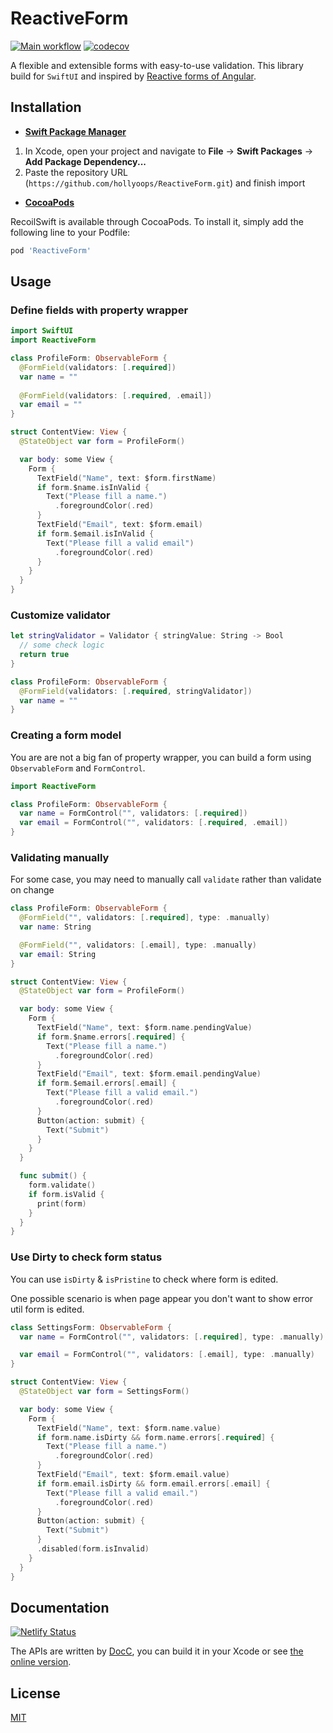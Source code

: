 # ReactiveForm

[![Main workflow](https://github.com/hollyoops/ReactiveForm/workflows/Main/badge.svg)](https://github.com/hollyoops/ReactiveForm/actions/workflows/main.yml) [![codecov](https://codecov.io/gh/hollyoops/ReactiveForm/branch/main/graph/badge.svg?token=0X34NQ63HK)](https://codecov.io/gh/hollyoops/ReactiveForm)

A flexible and extensible forms with easy-to-use validation. This library build for `SwiftUI` and inspired by [Reactive forms of Angular](https://angular.io/guide/reactive-forms).

## Installation

- [**Swift Package Manager**](https://swift.org/package-manager/)

1. In Xcode, open your project and navigate to **File** → **Swift Packages** → **Add Package Dependency...**
2. Paste the repository URL (`https://github.com/hollyoops/ReactiveForm.git`) and finish import

- [**CocoaPods**](https://cocoapods.org) 

RecoilSwift is available through CocoaPods. To install it, simply add the following line to your Podfile:

```ruby
pod 'ReactiveForm'
```

## Usage

### Define fields with property wrapper

```swift
import SwiftUI
import ReactiveForm

class ProfileForm: ObservableForm {
  @FormField(validators: [.required])
  var name = ""
  
  @FormField(validators: [.required, .email])
  var email = ""
}

struct ContentView: View {
  @StateObject var form = ProfileForm()

  var body: some View {
    Form {
      TextField("Name", text: $form.firstName)
      if form.$name.isInValid {
        Text("Please fill a name.")
          .foregroundColor(.red)
      }
      TextField("Email", text: $form.email)
      if form.$email.isInValid {
        Text("Please fill a valid email")
          .foregroundColor(.red)
      }
    }
  }
}
```

### Customize validator

```swift
let stringValidator = Validator { stringValue: String -> Bool
  // some check logic
  return true
}

class ProfileForm: ObservableForm {
  @FormField(validators: [.required, stringValidator])
  var name = ""
}
```

### Creating a form model

You are are not a big fan of property wrapper, you can build a form using ``ObservableForm`` and ``FormControl``.

```swift
import ReactiveForm

class ProfileForm: ObservableForm {
  var name = FormControl("", validators: [.required])
  var email = FormControl("", validators: [.required, .email])
}
```

### Validating manually

For some case, you may need to manually call `validate` rather than validate on change


```swift
class ProfileForm: ObservableForm {
  @FormField("", validators: [.required], type: .manually) 
  var name: String

  @FormField("", validators: [.email], type: .manually) 
  var email: String
}

struct ContentView: View {
  @StateObject var form = ProfileForm()

  var body: some View {
    Form {
      TextField("Name", text: $form.name.pendingValue)
      if form.$name.errors[.required] {
        Text("Please fill a name.")
          .foregroundColor(.red)
      }
      TextField("Email", text: $form.email.pendingValue)
      if form.$email.errors[.email] {
        Text("Please fill a valid email.")
          .foregroundColor(.red)
      }
      Button(action: submit) {
        Text("Submit")
      }
    }
  }

  func submit() {
    form.validate()
    if form.isValid {
      print(form)
    }
  }
}
```

### Use Dirty to check form status

You can use `isDirty` & `isPristine` to check where form is edited. 

One possible scenario is when page appear you don't want to show error util form is edited.

```swift
class SettingsForm: ObservableForm {
  var name = FormControl("", validators: [.required], type: .manually) 

  var email = FormControl("", validators: [.email], type: .manually) 
}

struct ContentView: View {
  @StateObject var form = SettingsForm()

  var body: some View {
    Form {
      TextField("Name", text: $form.name.value)
      if form.name.isDirty && form.name.errors[.required] {
        Text("Please fill a name.")
          .foregroundColor(.red)
      }
      TextField("Email", text: $form.email.value)
      if form.email.isDirty && form.email.errors[.email] {
        Text("Please fill a valid email.")
          .foregroundColor(.red)
      }
      Button(action: submit) {
        Text("Submit")
      }
      .disabled(form.isInvalid)
    }
  }
}
```

## Documentation

[![Netlify Status](https://api.netlify.com/api/v1/badges/7593e5fb-308e-4a64-9947-8267a9f7a556/deploy-status)](https://app.netlify.com/sites/frosty-yonath-df6e87/deploys)

The APIs are written by [DocC](https://developer.apple.com/documentation/docc), you can build it in your Xcode or see [the online version](https://frosty-yonath-df6e87.netlify.app/documentation/).

## License

[MIT](LICENSE)
